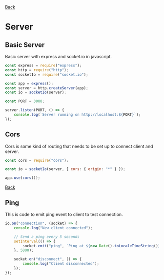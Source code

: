 [Back](index.md)

# Server

## Basic Server

Basic server with express and socket.io in javascript.

```javascript
const express = require("express");
const http = require("http");
const socketIo = require("socket.io");

const app = express();
const server = http.createServer(app);
const io = socketIo(server);

const PORT = 3000;

server.listen(PORT, () => {
    console.log(`Server running on http://localhost:${PORT}`);
});
```

## Cors

Cors is some kind of routing that needs to be set up to connect client and server.

```javascript
const cors = require("cors");

const io = socketIo(server, { cors: { origin: "*" } });

app.use(cors());
```

[Back](index.md)

## Ping

This is code to emit ping event to client to test connection.

```javascript
io.on("connection", (socket) => {
    console.log("New client connected");

    // Send a ping every 5 seconds
    setInterval(() => {
        socket.emit("ping", `Ping at ${new Date().toLocaleTimeString()}`);
    }, 5000);

    socket.on("disconnect", () => {
        console.log("Client disconnected");
    });
});
```
